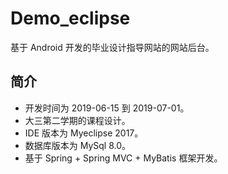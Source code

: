 # Demo_eclipse

基于 Android 开发的毕业设计指导网站的网站后台。

## 简介
+ 开发时间为 2019-06-15 到 2019-07-01。
+ 大三第二学期的课程设计。
+ IDE 版本为 Myeclipse 2017。
+ 数据库版本为 MySql 8.0。
+ 基于 Spring + Spring MVC + MyBatis 框架开发。